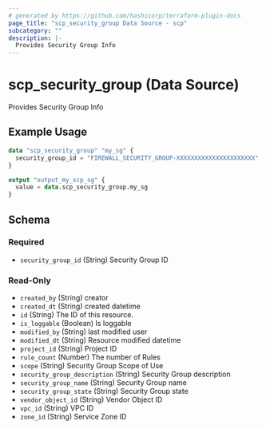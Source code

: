 ```yaml
---
# generated by https://github.com/hashicorp/terraform-plugin-docs
page_title: "scp_security_group Data Source - scp"
subcategory: ""
description: |-
  Provides Security Group Info
---
```


# scp_security_group (Data Source)

Provides Security Group Info

## Example Usage

```terraform
data "scp_security_group" "my_sg" {
  security_group_id = "FIREWALL_SECURITY_GROUP-XXXXXXXXXXXXXXXXXXXXXX"
}

output "output_my_scp_sg" {
  value = data.scp_security_group.my_sg
}
```

<!-- schema generated by tfplugindocs -->
## Schema

### Required

- `security_group_id` (String) Security Group ID

### Read-Only

- `created_by` (String) creator
- `created_dt` (String) created datetime
- `id` (String) The ID of this resource.
- `is_loggable` (Boolean) Is loggable
- `modified_by` (String) last modified user
- `modified_dt` (String) Resource modified datetime
- `project_id` (String) Project ID
- `rule_count` (Number) The number of Rules
- `scope` (String) Security Group Scope of Use
- `security_group_description` (String) Security Group description
- `security_group_name` (String) Security Group name
- `security_group_state` (String) Security Group state
- `vendor_object_id` (String) Vendor Object ID
- `vpc_id` (String) VPC ID
- `zone_id` (String) Service Zone ID


